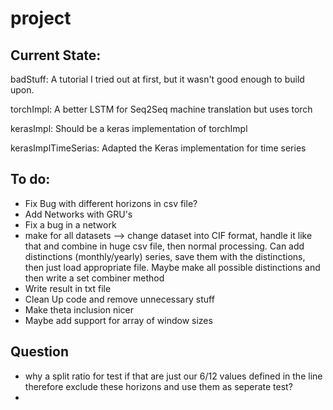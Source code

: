 # project

## Current State:

badStuff: A tutorial I tried out at first, but it wasn't good enough to build upon.

torchImpl: A better LSTM for Seq2Seq machine translation but uses torch

kerasImpl: Should be a keras implementation of torchImpl

kerasImplTimeSerias: Adapted the Keras implementation for time series

## To do:
* Fix Bug with different horizons in csv file?
* Add Networks with GRU's
* Fix a bug in a network
* make for all datasets --> change dataset into CIF format, handle it like that and combine in huge csv file, then normal processing. Can add distinctions (monthly/yearly) series,	save them with the distinctions, then just load appropriate file. Maybe make all possible distinctions and then write a set combiner method
* Write result in txt file
* Clean Up code and remove unnecessary stuff
* Make theta inclusion nicer
* Maybe add support for array of window sizes

## Question

* why a split ratio for test if that are just our 6/12 values defined in the line therefore exclude these horizons and use them as seperate test?
* 
